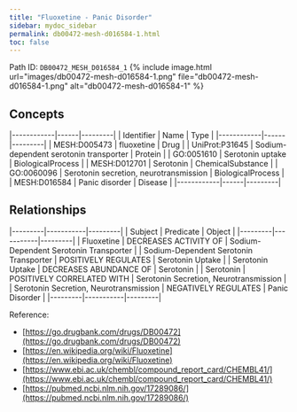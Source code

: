 ```yaml
---
title: "Fluoxetine - Panic Disorder"
sidebar: mydoc_sidebar
permalink: db00472-mesh-d016584-1.html
toc: false 
---
```



Path ID: `DB00472_MESH_D016584_1`
{% include image.html url="images/db00472-mesh-d016584-1.png" file="db00472-mesh-d016584-1.png" alt="db00472-mesh-d016584-1" %}

## Concepts

|------------|------|---------|
| Identifier | Name | Type    |
|------------|------|---------|
| MESH:D005473 | fluoxetine | Drug |
| UniProt:P31645 | Sodium-dependent serotonin transporter | Protein |
| GO:0051610 | Serotonin uptake | BiologicalProcess |
| MESH:D012701 | Serotonin | ChemicalSubstance |
| GO:0060096 | Serotonin secretion, neurotransmission | BiologicalProcess |
| MESH:D016584 | Panic disorder | Disease |
|------------|------|---------|

## Relationships

|---------|-----------|---------|
| Subject | Predicate | Object  |
|---------|-----------|---------|
| Fluoxetine | DECREASES ACTIVITY OF | Sodium-Dependent Serotonin Transporter |
| Sodium-Dependent Serotonin Transporter | POSITIVELY REGULATES | Serotonin Uptake |
| Serotonin Uptake | DECREASES ABUNDANCE OF | Serotonin |
| Serotonin | POSITIVELY CORRELATED WITH | Serotonin Secretion, Neurotransmission |
| Serotonin Secretion, Neurotransmission | NEGATIVELY REGULATES | Panic Disorder |
|---------|-----------|---------|

Reference: 
  - [https://go.drugbank.com/drugs/DB00472](https://go.drugbank.com/drugs/DB00472)
  - [https://en.wikipedia.org/wiki/Fluoxetine](https://en.wikipedia.org/wiki/Fluoxetine)
  - [https://www.ebi.ac.uk/chembl/compound_report_card/CHEMBL41/](https://www.ebi.ac.uk/chembl/compound_report_card/CHEMBL41/)
  - [https://pubmed.ncbi.nlm.nih.gov/17289086/](https://pubmed.ncbi.nlm.nih.gov/17289086/)
